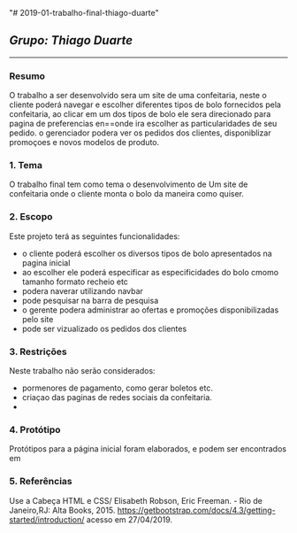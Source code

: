 "# 2019-01-trabalho-final-thiago-duarte" 

## *Grupo: Thiago Duarte*

--------------

<!--resumo do trabalho-->

### Resumo
  O trabalho a ser desenvolvido sera um site de uma confeitaria, neste o cliente poderá navegar e escolher diferentes tipos de bolo fornecidos pela confeitaria, ao clicar em um dos tipos de bolo ele sera direcionado para pagina de preferencias en==onde ira escolher as
particularidades de seu pedido. o gerenciador podera ver os pedidos dos clientes, disponiblizar promoçoes e novos modelos de produto.
<!-- Apresentar o tema. -->
### 1. Tema

  O trabalho final tem como tema o desenvolvimento de Um site de confeitaria onde o cliente monta o bolo da maneira como quiser.

<!-- Descrever e limitar o escopo da aplicação. -->
### 2. Escopo

  Este projeto terá as seguintes funcionalidades:
  * o cliente poderá escolher os diversos tipos de bolo apresentados na pagina inicial
  * ao escolher ele poderá especificar as especificidades do bolo cmomo tamanho formato recheio etc
  * podera naverar utilizando navbar
  * pode pesquisar na barra de pesquisa
  * o gerente podera administrar ao ofertas e promoções disponibilizadas pelo site
  * pode ser vizualizado os pedidos dos clientes

<!-- Apresentar restrições de funcionalidades e de escopo. -->
### 3. Restrições

  Neste trabalho não serão considerados:
  * pormenores de pagamento, como gerar boletos etc.
  * criaçao das paginas de redes sociais da confeitaria.
  *

<!-- Construir alguns protótipos para a aplicação, disponibilizá-los no Github e descrever o que foi considerado. //-->
### 4. Protótipo
  Protótipos para a página inicial foram elaborados, e podem ser encontrados em

### 5. Referências
Use a Cabeça HTML e CSS/ Elisabeth Robson, Eric Freeman. - Rio de Janeiro,RJ: Alta Books, 2015.
https://getbootstrap.com/docs/4.3/getting-started/introduction/ acesso em 27/04/2019.
